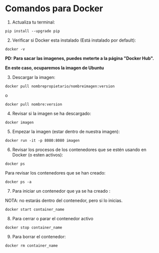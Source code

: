 # Comandos para Docker

1. Actualiza tu terminal:

```shell
pip install --upgrade pip
```

2. Verificar si Docker esta instalado (Está instalado por default):

```shell
docker -v
```
**PD: Para sacar las imagenes, puedes meterte a la página "**Docker Hub".****

**En este caso, ocuparemos la imagen de **Ubuntu****

3. Descargar la imagen:

```shell
docker pull nombrepropietario/nombreimagen:version
```
o

```shell
docker pull nombre:version
```

4. Revisar si la imagen se ha descargado:

```shell
docker imagen
```

5. Empezar la imagen (estar dentro de nuestra imagen):

```shell
docker run -it -p 8080:8080 imagen
```

6. Revisar los procesos de los contenedores que se estén usando en Docker (o esten activos):

```shell
docker ps
```
Para revisar los contenedores que se han creado:

```shell
docker ps -a
```

7. Para iniciar un contenedor que ya se ha creado :

NOTA: no estarás dentro del contenedor, pero si lo inicias.

```shell
docker start container_name
```

8. Para cerrar o parar el contenedor activo

```shell
docker stop container_name
```

9. Para borrar el contenedor:

```shell
docker rm container_name
```
